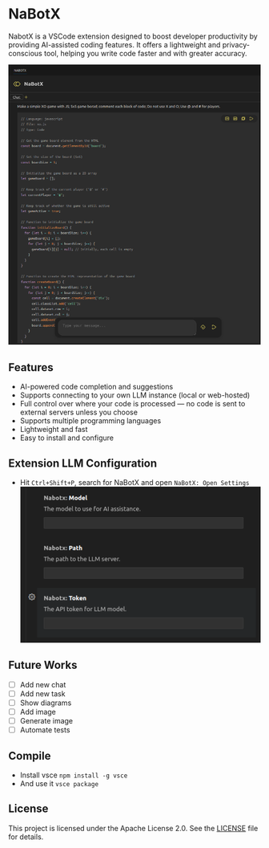 # NaBotX

NabotX is a VSCode extension designed to boost developer productivity by providing AI-assisted coding features. It offers a lightweight and privacy-conscious tool, helping you write code faster and with greater accuracy.

![NaBotX in action](./showcase/V02.png)

## Features
- AI-powered code completion and suggestions
- Supports connecting to your own LLM instance (local or web-hosted)
- Full control over where your code is processed — no code is sent to external servers unless you choose
- Supports multiple programming languages
- Lightweight and fast
- Easy to install and configure

## Extension LLM Configuration
- Hit `Ctrl+Shift+P`, search for NaBotX and open `NaBotX: Open Settings` 
![](./showcase/C01.png)

## Future Works
- [ ] Add new chat
- [ ] Add new task
- [ ] Show diagrams
- [ ] Add image
- [ ] Generate image
- [ ] Automate tests

## Compile
- Install vsce `npm install -g vsce`
- And use it `vsce package`

## License
This project is licensed under the Apache License 2.0. See the [LICENSE](./LICENSE) file for details.